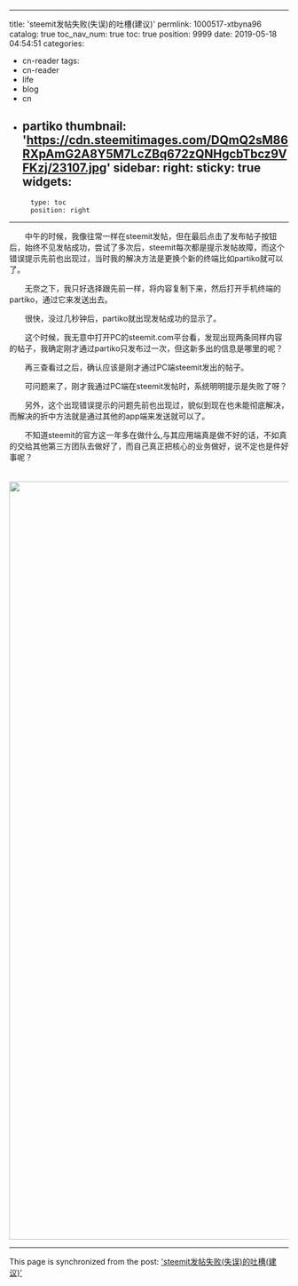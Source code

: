 
---
title: 'steemit发帖失败(失误)的吐槽(建议)'
permlink: 1000517-xtbyna96
catalog: true
toc_nav_num: true
toc: true
position: 9999
date: 2019-05-18 04:54:51
categories:
- cn-reader
tags:
- cn-reader
- life
- blog
- cn
- partiko
thumbnail: 'https://cdn.steemitimages.com/DQmQ2sM86RXpAmG2A8Y5M7LcZBq672zQNHgcbTbcz9VFKzj/23107.jpg'
sidebar:
    right:
        sticky: true
widgets:
    -
        type: toc
        position: right
---


<html>
<p>　　中午的时候，我像往常一样在steemit发帖，但在最后点击了发布帖子按钮后，始终不见发帖成功，尝试了多次后，steemit每次都是提示发帖故障，而这个错误提示先前也出现过，当时我的解决方法是更换个新的终端比如partiko就可以了。</p>
<p>　　无奈之下，我只好选择跟先前一样，将内容复制下来，然后打开手机终端的partiko，通过它来发送出去。</p>
<p>　　很快，没过几秒钟后，partiko就出现发帖成功的显示了。</p>
<p>　　这个时候，我无意中打开PC的steemit.com平台看，发现出现两条同样内容的帖子，我确定刚才通过partiko只发布过一次，但这新多出的信息是哪里的呢？</p>
<p>　　再三查看过之后，确认应该是刚才通过PC端steemit发出的帖子。</p>
<p>　　可问题来了，刚才我通过PC端在steemit发帖时，系统明明提示是失败了呀？</p>
<p>　　另外，这个出现错误提示的问题先前也出现过，貌似到现在也未能彻底解决，而解决的折中方法就是通过其他的app端来发送就可以了。</p>
<p>　　不知道steemit的官方这一年多在做什么,与其应用端真是做不好的话，不如真的交给其他第三方团队去做好了，而自己真正把核心的业务做好，说不定也是件好事呢？</p>
<p>　　<img src="https://cdn.steemitimages.com/DQmQ2sM86RXpAmG2A8Y5M7LcZBq672zQNHgcbTbcz9VFKzj/23107.jpg" width="1024" height="1365"/></p>
</html>

- - -

This page is synchronized from the post: ['steemit发帖失败(失误)的吐槽(建议)'](https://steemit.com/@rivalhw/1000517-xtbyna96)
